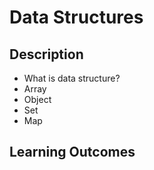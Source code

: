 # Data Structures

## Description

- What is data structure?
- Array
- Object
- Set
- Map


## Learning Outcomes
